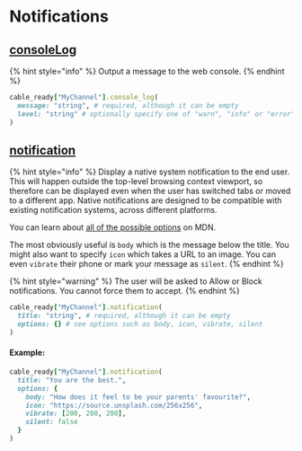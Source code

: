# Notifications

## [consoleLog](https://developer.mozilla.org/en-US/docs/Web/API/Console/log)

{% hint style="info" %}
Output a message to the web console.
{% endhint %}

```ruby
cable_ready["MyChannel"].console_log(
  message: "string", # required, although it can be empty
  level: "string" # optionally specify one of "warn", "info" or "error"
)
```

## [notification](https://developer.mozilla.org/en-US/docs/Web/API/Notifications_API)

{% hint style="info" %}
Display a native system notification to the end user. This will happen outside the top-level browsing context viewport, so therefore can be displayed even when the user has switched tabs or moved to a different app. Native notifications are designed to be compatible with existing notification systems, across different platforms.

You can learn about [all of the possible options](https://developer.mozilla.org/en-US/docs/Web/API/Notification) on MDN.

The most obviously useful is `body` which is the message below the title. You might also want to specify `icon` which takes a URL to an image. You can even `vibrate` their phone or mark your message as `silent`.
{% endhint %}

{% hint style="warning" %}
The user will be asked to Allow or Block notifications. You cannot force them to accept.
{% endhint %}

```ruby
cable_ready["MyChannel"].notification(
  title: "string", # required, although it can be empty
  options: {} # see options such as body, icon, vibrate, silent
)
```

#### Example:

```ruby
cable_ready["MyChannel"].notification(
  title: "You are the best.",
  options: {
    body: "How does it feel to be your parents' favourite?",
    icon: "https://source.unsplash.com/256x256",
    vibrate: [200, 200, 200],
    silent: false
  }
)
```



